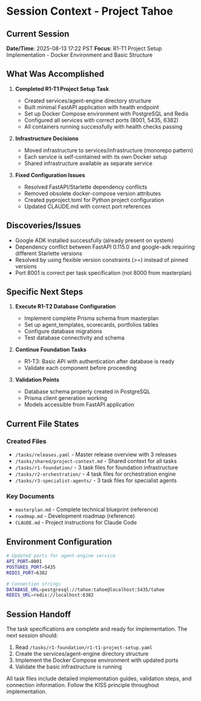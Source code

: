 # Session Context - Project Tahoe

## Current Session
**Date/Time**: 2025-08-13 17:22 PST
**Focus**: R1-T1 Project Setup Implementation - Docker Environment and Basic Structure

## What Was Accomplished
1. **Completed R1-T1 Project Setup Task**
   - Created services/agent-engine directory structure
   - Built minimal FastAPI application with health endpoint
   - Set up Docker Compose environment with PostgreSQL and Redis
   - Configured all services with correct ports (8001, 5435, 6382)
   - All containers running successfully with health checks passing

2. **Infrastructure Decisions**
   - Moved infrastructure to services/infrastructure (monorepo pattern)
   - Each service is self-contained with its own Docker setup
   - Shared infrastructure available as separate service

3. **Fixed Configuration Issues**
   - Resolved FastAPI/Starlette dependency conflicts
   - Removed obsolete docker-compose version attributes
   - Created pyproject.toml for Python project configuration
   - Updated CLAUDE.md with correct port references

## Discoveries/Issues
- Google ADK installed successfully (already present on system)
- Dependency conflict between FastAPI 0.115.0 and google-adk requiring different Starlette versions
- Resolved by using flexible version constraints (>=) instead of pinned versions
- Port 8001 is correct per task specification (not 8000 from masterplan)

## Specific Next Steps
1. **Execute R1-T2 Database Configuration**
   - Implement complete Prisma schema from masterplan
   - Set up agent_templates, scorecards, portfolios tables
   - Configure database migrations
   - Test database connectivity and schema

2. **Continue Foundation Tasks**
   - R1-T3: Basic API with authentication after database is ready
   - Validate each component before proceeding

3. **Validation Points**
   - Database schema properly created in PostgreSQL
   - Prisma client generation working
   - Models accessible from FastAPI application

## Current File States
### Created Files
- `/tasks/releases.yaml` - Master release overview with 3 releases
- `/tasks/shared/project-context.md` - Shared context for all tasks
- `/tasks/r1-foundation/` - 3 task files for foundation infrastructure
- `/tasks/r2-orchestration/` - 4 task files for orchestration engine
- `/tasks/r3-specialist-agents/` - 3 task files for specialist agents

### Key Documents
- `masterplan.md` - Complete technical blueprint (reference)
- `roadmap.md` - Development roadmap (reference)
- `CLAUDE.md` - Project instructions for Claude Code

## Environment Configuration
```bash
# Updated ports for agent-engine service
API_PORT=8001
POSTGRES_PORT=5435
REDIS_PORT=6382

# Connection strings
DATABASE_URL=postgresql://tahoe:tahoe@localhost:5435/tahoe
REDIS_URL=redis://localhost:6382
```

## Session Handoff
The task specifications are complete and ready for implementation. The next session should:
1. Read `/tasks/r1-foundation/r1-t1-project-setup.yaml`
2. Create the services/agent-engine directory structure
3. Implement the Docker Compose environment with updated ports
4. Validate the basic infrastructure is running

All task files include detailed implementation guides, validation steps, and connection information. Follow the KISS principle throughout implementation.